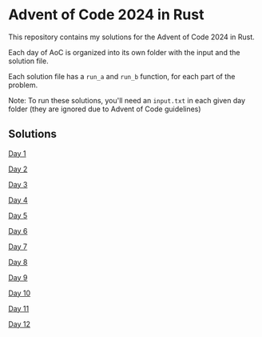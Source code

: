 # Advent of Code 2024 in Rust

This repository contains my solutions for the Advent of Code 2024 in Rust. 

Each day of AoC is organized into its own folder with the input and the solution file. 

Each solution file has a `run_a` and `run_b` function, for each part of the problem.

Note: To run these solutions, you'll need an `input.txt` in each given day folder (they are ignored due to Advent of Code guidelines)

## Solutions

[Day 1](./src/day_1/day_1.rs)

[Day 2](./src/day_2/day_2.rs)

[Day 3](./src/day_3/day_3.rs)

[Day 4](./src/day_4/day_4.rs)

[Day 5](./src/day_5/day_5.rs)

[Day 6](./src/day_6/day_6.rs)

[Day 7](./src/day_7/day_7.rs)

[Day 8](./src/day_8/day_8.rs)

[Day 9](./src/day_9/day_9.rs)

[Day 10](./src/day_10/day_10.rs)

[Day 11](./src/day_11/day_11.rs)

[Day 12](./src/day_12/day_12.rs)
